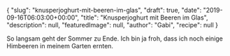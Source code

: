 {
    "slug": "knusperjoghurt-mit-beeren-im-glas",
    "draft": true,
    "date": "2019-09-16T06:03:00+00:00",
    "title": "Knusperjoghurt mit Beeren im Glas",
    "description": null,
    "featuredImage": null,
    "author": "Gabi",
    "recipe": null
}

So langsam geht der Sommer zu Ende. Ich bin ja froh, dass ich noch einige Himbeeren in meinem Garten ernten.